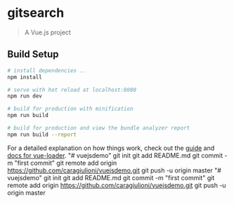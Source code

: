 # gitsearch

> A Vue.js project

## Build Setup

``` bash
# install dependencies ..
npm install

# serve with hot reload at localhost:8080
npm run dev

# build for production with minification
npm run build

# build for production and view the bundle analyzer report
npm run build --report
```

For a detailed explanation on how things work, check out the [guide](http://vuejs-templates.github.io/webpack/) and [docs for vue-loader](http://vuejs.github.io/vue-loader).
"# vuejsdemo"  git init git add README.md git commit -m "first commit" git remote add origin https://github.com/caragiulioni/vuejsdemo.git git push -u origin master
"# vuejsdemo"  git init git add README.md git commit -m "first commit" git remote add origin https://github.com/caragiulioni/vuejsdemo.git git push -u origin master
